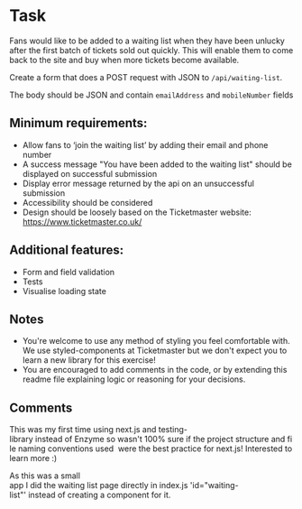 # Task

Fans would like to be added to a waiting list when they have been unlucky after the first batch of tickets sold out quickly. This will enable them to come back to the site and buy when more tickets become available.

Create a form that does a POST request with JSON to `/api/waiting-list`.

The body should be JSON and contain `emailAddress` and `mobileNumber` fields

## Minimum requirements:

- Allow fans to ‘join the waiting list’ by adding their email and phone number
- A success message "You have been added to the waiting list" should be displayed on successful submission
- Display error message returned by the api on an unsuccessful submission
- Accessibility should be considered
- Design should be loosely based on the Ticketmaster website: https://www.ticketmaster.co.uk/

## Additional features:

- Form and field validation
- Tests
- Visualise loading state

## Notes

- You're welcome to use any method of styling you feel comfortable with. We use styled-components at Ticketmaster but we don't expect you to learn a new library for this exercise!
- You are encouraged to add comments in the code, or by extending this readme file explaining logic or reasoning for your decisions.

## Comments 
This was my first time using next.js and testing-library instead of Enzyme so wasn't 100% sure if the project structure and file naming conventions used 
were the best practice for next.js! Interested to learn more :)

As this was a small app I did the waiting list page directly in index.js 'id="waiting-list"' instead of creating a component for it.


